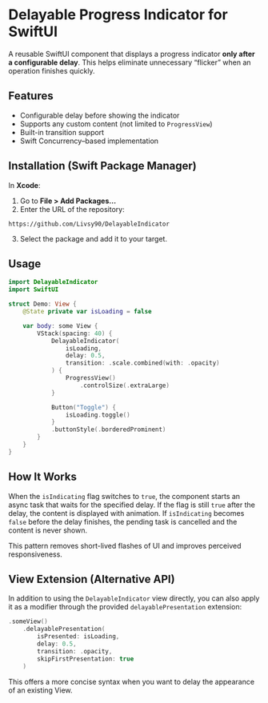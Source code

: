 # Delayable Progress Indicator for SwiftUI

A reusable SwiftUI component that displays a progress indicator **only after a configurable delay**. This helps eliminate unnecessary “flicker” when an operation finishes quickly.

## Features

* Configurable delay before showing the indicator
* Supports any custom content (not limited to `ProgressView`)
* Built-in transition support
* Swift Concurrency–based implementation

## Installation (Swift Package Manager)

In **Xcode**:

1. Go to **File > Add Packages…**
2. Enter the URL of the repository:

```
https://github.com/Livsy90/DelayableIndicator
```

3. Select the package and add it to your target.

## Usage

```swift
import DelayableIndicator
import SwiftUI

struct Demo: View {
    @State private var isLoading = false

    var body: some View {
        VStack(spacing: 40) {
            DelayableIndicator(
                isLoading,
                delay: 0.5,
                transition: .scale.combined(with: .opacity)
            ) {
                ProgressView()
                    .controlSize(.extraLarge)
            }

            Button("Toggle") {
                isLoading.toggle()
            }
            .buttonStyle(.borderedProminent)
        }
    }
}
```

## How It Works

When the `isIndicating` flag switches to `true`, the component starts an async task that waits for the specified delay. If the flag is still `true` after the delay, the content is displayed with animation. If `isIndicating` becomes `false` before the delay finishes, the pending task is cancelled and the content is never shown.

This pattern removes short-lived flashes of UI and improves perceived responsiveness.

## View Extension (Alternative API)

In addition to using the `DelayableIndicator` view directly, you can also apply it as a modifier through the provided `delayablePresentation` extension:

```swift
.someView()
    .delayablePresentation(
        isPresented: isLoading,
        delay: 0.5,
        transition: .opacity,
        skipFirstPresentation: true
    )
```

This offers a more concise syntax when you want to delay the appearance of an existing View.
